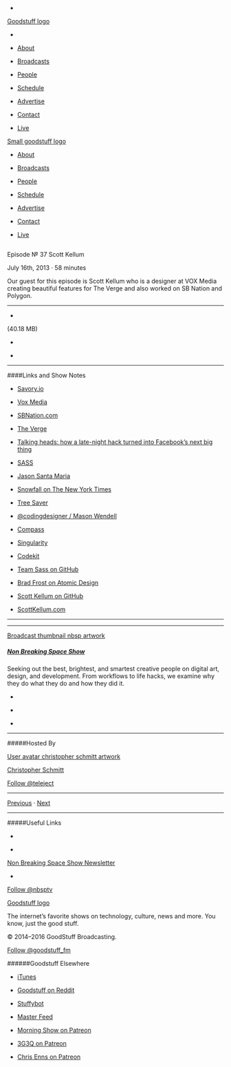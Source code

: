 

-
[Goodstuff logo](http://www.goodstuff.fm/)[](/assets/goodstuff_logo-17c1fe6f378352de5d7345f76152130b.svg)

-


-  [About](/about)

-  [Broadcasts](/broadcasts)

-  [People](/people)

-  [Schedule](/schedule)

-  [Advertise](/advertise)

-  [Contact](/contact)

-  [Live](/live)


[Small goodstuff logo](http://www.goodstuff.fm/)[](/assets/small_goodstuff_logo-bf032e72b9ec41494f4d90905f1ad619.svg)


-  [About](/about)

-  [Broadcasts](/broadcasts)

-  [People](/people)

-  [Schedule](/schedule)

-  [Advertise](/advertise)

-  [Contact](/contact)

-  [Live](/live)


##
Episode № 37
Scott Kellum


July 16th, 2013
&middot;
58
minutes


Our guest for this episode is Scott Kellum who is a designer at VOX Media creating beautiful features for The Verge and also worked on SB Nation and Polygon.


------------------------------


-
[](http://podcasts-1.feedpress.co/10609/nbsp-37.mp3)(40.18 MB)

-
[](http://twitter.com/intent/tweet?text=Non%20Breaking%20Space%20Show%20%E2%84%96%2037%20on%20@goodstuff_fm%20-%20http://goodstuff.fm/nbsp/37)

-
[](http://www.facebook.com/sharer/sharer.php?u=http://goodstuff.fm/nbsp/37)


------------------------------


####Links and Show Notes

-  [Savory.io](http://savory.io)

-  [Vox Media](http://voxmedia.com)

-  [SBNation.com](http://sbnation.com/)

-  [The Verge](http://theverge.com/)

-  [Talking heads: how a late-night hack turned into Facebook’s next big thing](http://www.theverge.com/2013/4/16/4205000/talking-heads-how-a-late-night-hack-turned-into-facebooks-next-big-thing)

-  [SASS](http://sass-lang.com)

-  [Jason Santa Maria](http://jasonsantamaria.com)

-  [Snowfall on The New York Times](http://www.nytimes.com/projects/2012/snow-fall/)

-  [Tree Saver](http://treesaver.net)

-  [@codingdesigner / Mason Wendell](https://twitter.com/codingdesigner)

-  [Compass](http://compass-style.org)

-  [Singularity](https://github.com/Team-Sass/Singularity)

-  [Codekit](http://incident57.com/codekit/)

-  [Team Sass on GitHub](https://github.com/team-sass)

-  [Brad Frost on Atomic Design](http://bradfrostweb.com/blog/post/atomic-web-design/)

-  [Scott Kellum on GitHub](http://www.github.com/scottkellum)

-  [ScottKellum.com](http://scottkellum.com)


------------------------------


------------------------------


[Broadcast thumbnail nbsp artwork](/nbsp)[](https://goodstuffs3.s3.amazonaws.com/uploads/broadcast/image/19/broadcast_thumbnail_nbsp_artwork.png)

##### [Non Breaking Space Show](/nbsp)


Seeking out the best, brightest, and smartest creative people on digital art, design, and development. From workflows to life hacks, we examine why they do what they do and how they did it.

-
[](http://itunes.apple.com/us/podcast/the-non-breaking-space-show/id507162981)

-
[](http://feeds.goodstuff.fm/nbsp)

-
[](mailto:chris@goodstuff.fm?cc=sponsorship%40goodstuff.fm&subject=%5BGoodStuff%20FM%5D%20Sponsorship%20Inquiry%20for%20Non%20Breaking%20Space%20Show)


------------------------------


#####Hosted By


[User avatar christopher schmitt artwork](/people/christopher-schmitt)[](https://goodstuffs3.s3.amazonaws.com/uploads/user/avatar/20/user_avatar_christopher-schmitt_artwork.png)

[Christopher Schmitt](/people/christopher-schmitt)


[Follow @teleject](https://twitter.com/teleject)


------------------------------


[Previous](/nbsp/36)
&middot;
[Next](/nbsp/38)


------------------------------


#####Useful Links

-
[](mailto:chris@goodstuff.fm?subject=%5BGoodstuff%20FM%5D%20Feedback%20for%20Non%20Breaking%20Space%20Show)

-
[Non Breaking Space Show Newsletter](http://www.goodstuff.fm/nbsp/newsletter)


-
[Follow @nbsptv](https://twitter.com/nbsptv)


[Goodstuff logo](http://www.goodstuff.fm/)[](/assets/goodstuff_logo-17c1fe6f378352de5d7345f76152130b.svg)


The internet’s favorite shows on technology, culture, news and more. You know, just the good stuff.


&copy; 2014&ndash;2016 GoodStuff Broadcasting.

[Follow @goodstuff_fm](https://twitter.com/goodstufffm)


######Goodstuff Elsewhere

-  [iTunes](https://itunes.apple.com/us/artist/goodstuff-fm/id843385597?mt=2)

-  [Goodstuff on Reddit](https://www.reddit.com/r/Goodstuff_fm/)

-  [Stuffybot](http://stuffybot.goodstuff.fm)

-  [Master Feed](/master/feed)

-  [Morning Show on Patreon](https://www.patreon.com/morningshow)

-  [3G3Q on Patreon](https://www.patreon.com/3g3q)

-  [Chris Enns on Patreon](https://www.patreon.com/ichris)
